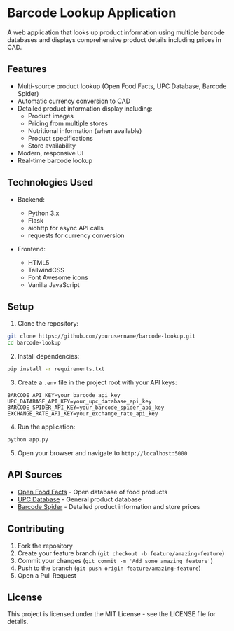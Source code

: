# Barcode Lookup Application

A web application that looks up product information using multiple barcode databases and displays comprehensive product details including prices in CAD.

## Features

- Multi-source product lookup (Open Food Facts, UPC Database, Barcode Spider)
- Automatic currency conversion to CAD
- Detailed product information display including:
  - Product images
  - Pricing from multiple stores
  - Nutritional information (when available)
  - Product specifications
  - Store availability
- Modern, responsive UI
- Real-time barcode lookup

## Technologies Used

- Backend:
  - Python 3.x
  - Flask
  - aiohttp for async API calls
  - requests for currency conversion

- Frontend:
  - HTML5
  - TailwindCSS
  - Font Awesome icons
  - Vanilla JavaScript

## Setup

1. Clone the repository:
```bash
git clone https://github.com/yourusername/barcode-lookup.git
cd barcode-lookup
```

2. Install dependencies:
```bash
pip install -r requirements.txt
```

3. Create a `.env` file in the project root with your API keys:
```
BARCODE_API_KEY=your_barcode_api_key
UPC_DATABASE_API_KEY=your_upc_database_api_key
BARCODE_SPIDER_API_KEY=your_barcode_spider_api_key
EXCHANGE_RATE_API_KEY=your_exchange_rate_api_key
```

4. Run the application:
```bash
python app.py
```

5. Open your browser and navigate to `http://localhost:5000`

## API Sources

- [Open Food Facts](https://world.openfoodfacts.org/data) - Open database of food products
- [UPC Database](https://upcdatabase.org/api) - General product database
- [Barcode Spider](https://barcodespider.com) - Detailed product information and store prices

## Contributing

1. Fork the repository
2. Create your feature branch (`git checkout -b feature/amazing-feature`)
3. Commit your changes (`git commit -m 'Add some amazing feature'`)
4. Push to the branch (`git push origin feature/amazing-feature`)
5. Open a Pull Request

## License

This project is licensed under the MIT License - see the LICENSE file for details. 